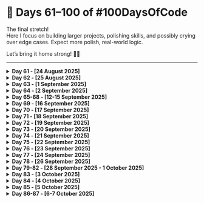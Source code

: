 # 📙 Days 61–100 of #100DaysOfCode

The final stretch!  
Here I focus on building larger projects, polishing skills, and possibly crying over edge cases. Expect more polish, real-world logic.

Let’s bring it home strong! 💪🎯

---

<details>
<summary><strong>Day 61 - [24 August 2025]</strong></summary>

**Topic:** Exploring the modern JavaScript development workflow and how all the moving pieces fit together.

**What I Learnt:**

- **Webpack**: Bundling modules, assets, and setting up dev workflow
- **Babel**: Transpiling modern ES6+ JavaScript into browser-friendly code
- **Sass**: Writing cleaner, more maintainable CSS with variables & nesting
- **ESLint + Prettier**:
  - ESLint for code quality and catching errors
  - Prettier for automatic code formatting
  - How they complement each other in dev setup

📅 **Progress:** Day 61/100 complete — today was all about the “tools behind the code.” 🔧

</details>

<details>
<summary><strong>Day 62 - [25 August 2025]</strong></summary>

**Topic:** A quick revision session on **asynchronous JavaScript** (callbacks, promises, event loop, etc.), followed by an important announcement.

**What I Learnt:**

- Revised key async JS concepts for better retention.
- No major coding or project work today.
- Preparing for **IIT Madras BS in Data Science and Applications** end-term exam on **31st August**.

**Break Notice**  
I’ll be taking a short break from **#100DaysOfCode** until **31st August** to focus on exam prep.  
🚀 I’ll resume fresh on **1st September** with more energy and consistency!

📅 **Progress:** Day 62/100 complete — async JS revised, exams ahead, code journey continues soon.

</details>

<details>
<summary><strong>Day 63 - [1 September 2025]</strong></summary>

**Topic:** Promises polished, API doors unlocked, and async/await just entered the chat. 🚪✨

**What I Did:**

- Revised **JavaScript Promises** and refreshed my understanding of how `.then()` and `.catch()` work.
- Took the first step into the world of **APIs** — learning how they act as bridges for data exchange.
- Got introduced to **async/await**, a cleaner way to write asynchronous code compared to promise chaining.

✅ Slow but steady — async world, here I come!

</details>

<details>
<summary><strong>Day 64 - [2 September 2025]</strong></summary>

**Topic:** Async/await leveled up, APIs unlocked — now coding with GIFs and weather vibes. 🌦️😂

**What I Did:**

- Dived deeper into **async/await** — really understood how it simplifies working with asynchronous code.
- Started working with **APIs** in practice.
  - Played around with the **Giphy API** to fetch and display GIFs.
  - Experimented with the **Visual Crossing Weather API** to pull real-time weather data.

✅ From GIFs to forecasts — async/await makes the future look bright _and_ funny.

</details>

<details>
<summary><strong>Day 65-68 - [12-15 September 2025]</strong></summary>

**Topic:** From data to design — building **Zephyr**, a modern weather app 🌤️

**What I Did:**

Over four days, I built **Zephyr**, a responsive weather app powered by **Open-Meteo APIs** and **WeatherAPI.com**. It provides **real-time weather**, a **5-day forecast**, sunrise/sunset times, wind/humidity/UV highlights, and a clean hero section with background states. Built entirely with **vanilla JavaScript**, **Webpack**, and **date-fns**, with modular ES modules, error states, and unit toggling.

- Live: [`https://devxsameer.github.io/zephyr/`](https://devxsameer.github.io/zephyr/)
- Repo: [`https://github.com/devxsameer/zephyr`](https://github.com/devxsameer/zephyr)

</details>

<details>
<summary><strong>Day 69 - [16 September 2025]</strong></summary>

**Topic:** Dipped my toes into **Computer Science fundamentals** today — a crash course in algorithms, data structures, and recursion. Spoiler: recursion is like Inception, but with functions. 🌀

**What I Did:**

- Got a **brief introduction to CS concepts** through The Odin Project.
- Learned about **algorithms** and **data structures** — the building blocks of efficient code.
- Focused heavily on **recursion**, practicing different problems to get a solid grasp.

✅ Closing Day 69 with a good foundation in core CS principles and a new appreciation for recursion magic.

</details>

<details>
<summary><strong>Day 70 - [17 September 2025]</strong></summary>

**Topic:** Wrapped up the recursion project and spent today diving into **time complexity, space complexity, and Big O notation** — the real tools for measuring algorithm efficiency.

**What I Did:**

- ✅ Finished the **Recursion Project** (Fibonacci & Merge Sort).
- 📚 Studied **time complexity** (how fast algorithms grow with input size).
- 📚 Studied **space complexity** (how much memory algorithms consume).
- 🔍 Explored **Big O notation** in detail.
- Briefly touched on asymptotic notations (**Ω**, **Θ**) but main focus was on Big O.

</details>

<details>
<summary><strong>Day 71 - [18 September 2025]</strong></summary>

**Topic:** Today I completed the **Linked List Project** from The Odin Project!  
Not only did I implement all the required methods, but I also tackled the **extra credit challenges** and pushed everything to a clean GitHub repo.

**What I Did:**

- Implemented a **singly linked list** in JavaScript
- Added methods: append, prepend, size, head, tail, at, pop, contains, find, toString
- Completed **extra credit**: insertAt, removeAt
- Cleaned up the repo and pushed to GitHub

</details>

<details>
<summary><strong>Day 72 - [19 September 2025]</strong></summary>

**Topic:** Cracking the code of HashMaps & HashSets 🗂️

**What I Did:**

- Implemented a **HashMap** in JavaScript with:
  - `set`, `get`, `has`, `remove`, `clear`, `keys`, `values`, `entries`
  - Automatic **resizing** when the load factor exceeded `0.75`
- Built a **HashSet** that ensures unique values with:
  - `add`, `has`, `remove`, `clear`, `values`
- Added demo usage to test all methods.
- Documented the project with a detailed README.

</details>

<details>
<summary><strong>Day 73 - [20 September 2025]</strong></summary>

**Topic:** DSA Implementation 🗂️

**What I Learnt:**

- Reinforced my understanding of **trees** and **graph algorithms**.
- BFS is a real hero for shortest paths 🦸‍♂️.
- Practiced connecting **algorithm logic** with **UI visualization**.
- Today was all about mixing **theory with practical coding fun**.

</details>

<details>
<summary><strong>Day 74 - [21 September 2025]</strong></summary>

**Topic:** Today I put my data structures on pause and went spelunking into the world of **Git**.

**What I Learnt:**

- Git is more than just `git add . && git commit -m "done"`.
- **Rebase** is amazing for history cleanup — but also a loaded gun 🔫.
- **Reset** can rescue or wreck, depending on how you use it.
- Understanding how Git tracks everything under the hood makes debugging much easier.

</details>

<details>
<summary><strong>Day 75 - [22 September 2025]</strong></summary>

**Topic:** Git Remotes & Real-World Git Workflows

**What I Did/Learned:**

- Explored **Working with Remotes**:  
  • How to add and manage multiple remotes (`origin`, `upstream`) for forks and the main repo.
  • Safety and risks of history-changing commands when pushing to remotes (e.g., force-push).

- Finished **Using Git in the Real World**:  
  • Proper workflows for collaborating via GitHub: forks, feature branches, pull requests.  
  • What makes a good commit message and how it helps when working with other developers or open source.  
  • How to fetch upstream changes, keep local branches up to date, and safely merge.

</details>

<details>
<summary><strong>Day 76 - [23 September 2025]</strong></summary>

**Topic:** Today I worked through The Odin Project’s _Testing Basics_ lesson and got hands-on with the fundamentals of TDD and writing simple tests with Jest.

**What I Did/Learned:**

- What TDD is: writing tests _before_ writing the code to satisfy them.
- Set up Jest and ran basic test suites.
- Explored Jest matchers (e.g. `toEqual`, `toBe`, etc.) and how to assert behavior.
- Reflected on benefits of TDD: better code design, fewer bugs, more confidence making changes.

</details>

<details>
<summary><strong>Day 77 - [24 September 2025]</strong></summary>

**Topic:** Today I completed the **Testing Practice Project** from [The Odin Project](https://www.theodinproject.com/lessons/node-path-javascript-testing-practice).

**What I Did/Learned:**

- Practiced **unit testing** with proper structure (`describe` + `test`).
- Strengthened **TDD mindset** by writing tests before implementation.
- Handled edge cases:
  - Empty strings
  - Empty arrays
  - Division by zero
  - Negative Caesar Cipher shifts

</details>

<details>
<summary><strong>Day 78 - [26 September 2025]</strong></summary>

**Topic:** More Testing & Clean Code

**What I Did/Learned:**

- Completed The Odin Project’s **More Testing** lesson.
- Explored **isolation in tests** — ensuring one function’s tests don’t depend on another’s behavior.
- Learned about **tightly coupled code** and why it’s harder to test.
- Understood **pure functions** — functions that, given the same input, always return the same output and have no side effects.
- Studied **mocking**: how to create fake implementations of dependencies so you can test units in isolation.

</details>

<details>
<summary><strong>Day 79-82 - [28 September 2025 - 1 October 2025]</strong></summary>

**Topic:** The ocean called… it wanted me to sink ships for four straight days.  
So here we are — a full Battleship game, coded, tested, and ready to wage naval warfare.

**What I Did/Learned:**

- Test-Driven Development (Jest) for all core logic.
- Computer AI with target queue for follow-up attacks.
- Clean separation of game logic (modules) vs UI (Render & DOM).
- Accessibility: aria-labels, keyboard navigation.
- Typed.js for fun, animated battle messages.
- Learned **a LOT** about testing, debugging, and patience. (Debugging the AI was like teaching a toddler not to eat crayons.)
  .

</details>

<details>
<summary><strong>Day 83 - [3 October 2025]</strong></summary>

**Topic:** Advanced CSS Animations — Transitions, Transforms & Keyframes

**What I Did/Learned:**

- Completed the **Transitions** lesson:  
  Understood how to animate changes of CSS properties using `transition-property`, `transition-duration`, `timing-function`, and `delay`.
- Worked through the **Transforms** lesson:  
  Learned how to apply 2D/3D transforms (translate, rotate, scale, skew) and chain multiple transforms together.

- Finished the **Keyframes / Animations** lesson:  
  Explored how animations differ from transitions, how to configure animation properties, and how to define `@keyframes` for sequencing.

</details>

<details>
<summary><strong>Day 84 - [4 October 2025]</strong></summary>

**Topic:** Web Accessibility & CS50 Python PSet4

**What I Did/Learned:**

- Completed all lessons in The Odin Project’s **Accessibility** section (under Advanced HTML & CSS)

  - Covered semantic HTML, keyboard navigation, WAI-ARIA attributes, accessible colors, and contrast ratios.
  - Learned how to audit webpages for accessibility and adhere to WCAG principles (POUR: Perceivable, Operable, Understandable, Robust).
  - Practiced making sites more usable for people with disabilities and situational limitations.

- Solved **CS50P Problem Set 4** (Week 4 of CS50’s Introduction to Programming with Python)

</details>

<details>
<summary><strong>Day 85 - [5 October 2025]</strong></summary>

**Topic:** Responsive Design Mastery

**What I Did/Learned:**

- Completed nearly all the **Responsive Design** lessons in The Odin Project’s Advanced HTML & CSS curriculum (except the homepage project).
- Studied:

  - **Responsive Images** (srcset, sizes, art direction)
  - **Media Queries** for layout breakpoints
  - Natural responsiveness: fluid layouts, relative units
  - How to combine flexible grids, fluid images, and breakpoints for truly adaptive designs

- Prepared to start building the **Homepage Project**, applying all these responsive techniques in a real-world layout.

</details>

<details>
<summary><strong>Day 86-87 - [6-7 October 2025]</strong></summary>

**Topic:**
The last two days were a combo of **creativity and curiosity** — I wrapped up my custom **Homepage Project** (a fully responsive, accessible portfolio page) and dove headfirst into **React** through The Odin Project’s “React Introduction” lessons.

**What I Did/Learned:**

✅ Completed **Responsive Homepage Project**  
✅ Finished **Accessibility Lessons**  
✅ Started & completed **React Introduction Lessons**  
🔥 Setup **Vite + React** for the first time  
🎯 Next up: Diving deeper into **React components and props**

</details>
